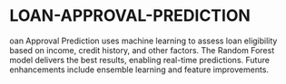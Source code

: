 # LOAN-APPROVAL-PREDICTION
oan Approval Prediction uses machine learning to assess loan eligibility based on income, credit history, and other factors. The Random Forest model delivers the best results, enabling real-time predictions. Future enhancements include ensemble learning and feature improvements.
